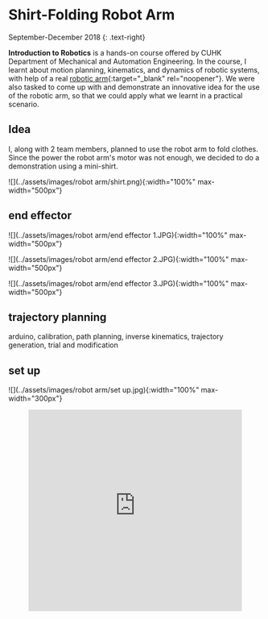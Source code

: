 # Shirt-Folding Robot Arm
September-December 2018 
{: .text-right}

**Introduction to Robotics** is a hands-on course offered by CUHK Department of Mechanical and Automation Engineering. In the course, I learnt about motion planning, kinematics, and dynamics of robotic systems, with help of a real [robotic arm](http://www.cuhk.edu.hk/english/features/darwin-lau.html){:target="_blank" rel="noopener"}. We were also tasked to come up with and demonstrate an innovative idea for the use of the robotic arm, so that we could apply what we learnt in a practical scenario. 

## Idea
I, along with 2 team members, planned to use the robot arm to fold clothes. Since the power the robot arm's motor was not enough, we decided to do a demonstration using a mini-shirt.

![](../assets/images/robot arm/shirt.png){:width="100%" max-width="500px"}

## end effector
<!--
3d print
The end effector consists of two parts, the main body and a plank in trapezoid shape. They are connected by a revolute joint where the joint angle is fixed between 0 to -60 degree to the horizontal. This design is to make the plank parallel with the table when the plank is in process flipping the clothes. 
A flange is added in front of the main body to prevent the plank exceeding 0 degree. While for the -60 degree, it is held by inserting a screw. In fact we have different holes for several angles. 
The plank in trapezoid shape is for flipping the side of the clothes in a straight line. The angle of the trapezoid is calculated based on the size of the clothes and the distance between robot arm and the clothes. The plank can actually be replaced of different dimensions easily, so that different sizes of clothes can be folded. 
The final design of our end effector makes use of corrugated plastic board as our material. This material is lighter than plywood, alleviating the problem of insufficient servo power due to its heavy weight. With the adaption of corrugated plastic board, there is less resistance imposed to the robot arm so that shaking and tilting issue of the arm can be avoided when the motion are performed.
Considering the compatibility with the robot arm, we have cut our plank into smaller-sized so that it can be supported by the robot arm in a control manner. The smaller size of the plank also reduces air resistance when it flips over, reducing the torque required of the servo and contributing to the precision of the motion. 
-->

![](../assets/images/robot arm/end effector 1.JPG){:width="100%" max-width="500px"}

![](../assets/images/robot arm/end effector 2.JPG){:width="100%" max-width="500px"}

![](../assets/images/robot arm/end effector 3.JPG){:width="100%" max-width="500px"}

## trajectory planning
arduino, calibration, path planning, inverse kinematics, trajectory generation, trial and modification

<!--
1.	Path Planning
First, we need to plan the path of the end-effector. We need to decide where we use forward kinematics and where to use inverse kinematics. For example, when using the plank to fold the side of the shirt, controlling the joint angle maybe better than using inverse kinematics in order to ensure the plank remains parallel to the table surface. 
2.	Trajectory Generation
Secondly, we need to generate the trajectory and type the arduino code for it. We will be careful of the limitations, especially the total length available of the robot arm and the maximum angle rotation of joint 0. But still, it is possible to encounter this problem with an extended length of end effector. 
3.	Trial and Modification
Lastly, we need to try the code on the robot arm. We also need to change the different parameters like folding distance, time, etc. to ensure the robot arm can fold the shirt with accuracy and precision. One biggest problem is that the shirt will very likely to deform in a unwanted shape. To overcome this, we will try to modify the thickness of the plank as well as putting something relatively soft to the table under the clothes.
-->

<!--
The motion simply consists of two parts. First, the plank of the end effector will slide under the right half of the clothes and flip it over. Then, it will slide under the bottom half of the clothes and flip it over. With the performance of this two motions, the clothes will be fold in control manner.
The path of the end effector is designed in the task space and converted to angle command using inverse kinematics. We use cubic trajectory to produce a smoother motion.
Firstly, the end effector starts at the position to the right of the T-shirt (1). Secondly, the plank slides under the shirt for 5.5cm (2). Thirdly, all the servos are disabled so the end effector drops, and together with the edge all the platform, creates a flipping motion (3). Fourthly, the end effector is positioned at the bottom of the shirt. Fifthly, the end effector slides under the shirt for 7cm (5). Lastly, the end effector moves upward, flipping the shirt (6). 
Time (s)	x (mm)	  y (mm)	  z (mm)	
2~4	      120	      220	      40	      (1)
4~5	      120 → 65	220 → 320	40 → 30	  (2)
5~7	      65	      320	      30	
7~9	      /	        /	        /	        (3)
9~11	    0	        220	      45 → 30	  (4)
11~12	    0	        220 → 290	30	      (5)
12~14	    0	        290	      30	
14~15	    0	        290 → 310	30 → 2000	(6)
-->

## set up
<!--
The T-shirt is placed on a platform with height 3cm so that the slightly elevated plank can pass through the bottom of the clothes. The platform is about 20cm away from the base of the robot arm.
-->

![](../assets/images/robot arm/set up.jpg){:width="100%" max-width="300px"}

<figure class="video_container">
  <iframe src="https://www.youtube.com/embed/pkln_JUA41Y" frameborder="0" allowfullscreen="true" style="width:100%; height:400px"> </iframe>
</figure>

